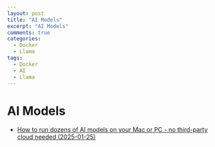 ```yaml
---
layout: post
title: "AI Models"
excerpt: "AI Models"
comments: true
categories:
  - Docker
  - Llama
tags: 
  - Docker
  - AI
  - Llama
---
```



# AI Models

- [How to run dozens of AI models on your Mac or PC - no third-party cloud needed (2025-01-25)](https://www.zdnet.com/article/how-to-run-dozens-of-ai-models-on-your-mac-or-pc-no-third-party-cloud-needed/)
